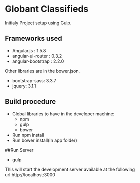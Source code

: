 # Globant Classifieds
Initialy Project setup using Gulp.

## Frameworks used
* Angular.js : 1.5.8
* angular-ui-router : 0.3.2
* angular-bootstrap : 2.2.0

Other libraries are in the bower.json. 
* bootstrap-sass: 3.3.7
* jquery: 3.1.1


## Build procedure
* Global libraries to have in the developer machine:    
    - npm
    - gulp 
    - bower
* Run npm install
* Run bower install(In app folder)

##Run Server
  - gulp

This will start the development server available at the following url:http://localhost:3000